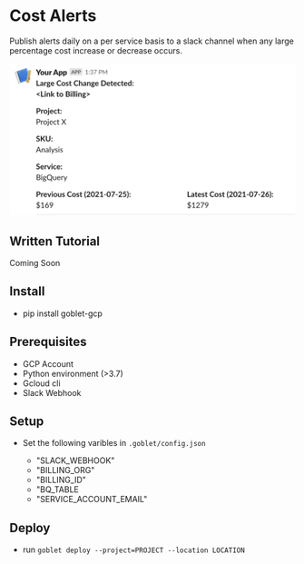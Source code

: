 # Cost Alerts

Publish alerts daily on a per service basis to a slack channel when any large percentage cost increase or decrease occurs.

![slack message](slack_message.png)

## Written Tutorial

Coming Soon

## Install

* pip install goblet-gcp

## Prerequisites 

* GCP Account
* Python environment (>3.7) 
* Gcloud cli 
* Slack Webhook

## Setup

* Set the following varibles in `.goblet/config.json`

    * "SLACK_WEBHOOK"
    * "BILLING_ORG"
    * "BILLING_ID"
    * "BQ_TABLE
    * "SERVICE_ACCOUNT_EMAIL" 

## Deploy 

* run ```goblet deploy --project=PROJECT --location LOCATION```